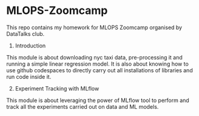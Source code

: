 # MLOPS-Zoomcamp
This repo contains my homework for MLOPS Zoomcamp organised by DataTalks club.

1. Introduction

This module is about downloading nyc taxi data, pre-processing it and running a simple linear regression model.
It is also about knowing how to use github codespaces to directly carry out all installations of libraries and run code inside it.

2. Experiment Tracking with MLflow
   
This module is about leveraging the power of MLflow tool to perform and track all the experiments carried out on data and ML models.
